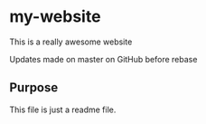# my-website

This is a really awesome website

Updates made on master on GitHub before rebase


## Purpose

This file is just a readme file.

